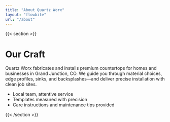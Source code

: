 ```yaml
---
title: "About Quartz Worx"
layout: "flowbite"
url: "/about"
---
```


{{< section >}}

# Our Craft

Quartz Worx fabricates and installs premium countertops for homes and businesses in Grand Junction, CO. We guide you through material choices, edge profiles, sinks, and backsplashes—and deliver precise installation with clean job sites.

- Local team, attentive service
- Templates measured with precision
- Care instructions and maintenance tips provided

{{< /section >}}
